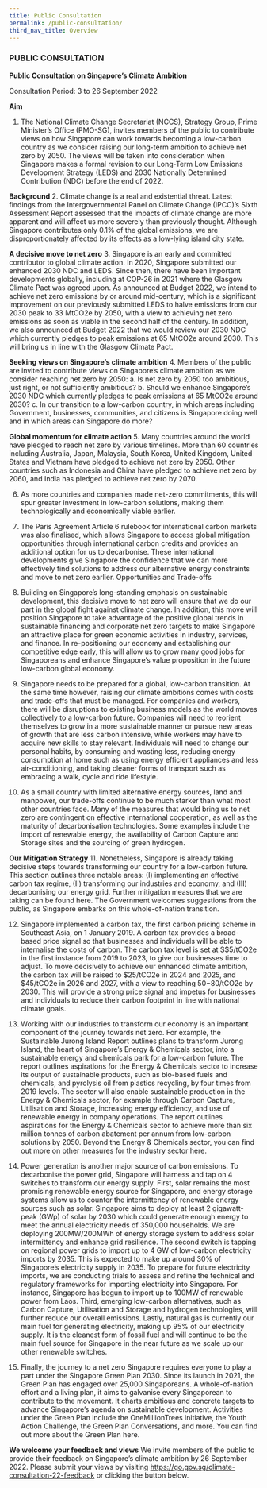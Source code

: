 ```yaml
---
title: Public Consultation
permalink: /public-consultation/
third_nav_title: Overview
---
```

### PUBLIC CONSULTATION

**Public Consultation on Singapore’s Climate Ambition**

Consultation Period: 3 to 26 September 2022

**Aim**
1.	The National Climate Change Secretariat (NCCS), Strategy Group, Prime Minister’s Office (PMO-SG), invites members of the public to contribute views on how Singapore can work towards becoming a low-carbon country as we consider raising our long-term ambition to achieve net zero by 2050. The views will be taken into consideration when Singapore makes a formal revision to our Long-Term Low Emissions Development Strategy (LEDS) and 2030 Nationally Determined Contribution (NDC) before the end of 2022. 

**Background**
2.	Climate change is a real and existential threat. Latest findings from the Intergovernmental Panel on Climate Change (IPCC)’s Sixth Assessment Report assessed that the impacts of climate change are more apparent and will affect us more severely than previously thought. Although Singapore contributes only 0.1% of the global emissions, we are disproportionately affected by its effects as a low-lying island city state. 

**A decisive move to net zero**
3.	Singapore is an early and committed contributor to global climate action. In 2020, Singapore submitted our enhanced 2030 NDC and LEDS. Since then, there have been important developments globally, including at COP-26 in 2021 where the Glasgow Climate Pact was agreed upon. As announced at Budget 2022, we intend to achieve net zero emissions by or around mid-century, which is a significant improvement on our previously submitted LEDS to halve emissions from our 2030 peak to 33 MtCO2e by 2050, with a view to achieving net zero emissions as soon as viable in the second half of the century. In addition, we also announced at Budget 2022 that we would review our 2030 NDC which currently pledges to peak emissions at 65 MtCO2e around 2030. This will bring us in line with the Glasgow Climate Pact. 

**Seeking views on Singapore’s climate ambition**
4.	Members of the public are invited to contribute views on Singapore’s climate ambition as we consider reaching net zero by 2050:
a.	Is net zero by 2050 too ambitious, just right, or not sufficiently ambitious?
b.	Should we enhance Singapore’s 2030 NDC which currently pledges to peak emissions at 65 MtCO2e around 2030? 
c.	In our transition to a low-carbon country, in which areas including Government, businesses, communities, and citizens is Singapore doing well and in which areas can Singapore do more? 

**Global momentum for climate action**
5.	Many countries around the world have pledged to reach net zero by various timelines. More than 60 countries including Australia, Japan, Malaysia, South Korea, United Kingdom, United States and Vietnam have pledged to achieve net zero by 2050. Other countries such as Indonesia and China have pledged to achieve net zero by 2060, and India has pledged to achieve net zero by 2070. 

6.	As more countries and companies made net-zero commitments, this will spur greater investment in low-carbon solutions, making them technologically and economically viable earlier. 

7.	The Paris Agreement Article 6 rulebook for international carbon markets was also finalised, which allows Singapore to access global mitigation opportunities through international carbon credits and provides an additional option for us to decarbonise. These international developments give Singapore the confidence that we can more effectively find solutions to address our alternative energy constraints and move to net zero earlier.
Opportunities and Trade-offs

8.	Building on Singapore’s long-standing emphasis on sustainable development, this decisive move to net zero will ensure that we do our part in the global fight against climate change. In addition, this move will position Singapore to take advantage of the positive global trends in sustainable financing and corporate net zero targets to make Singapore an attractive place for green economic activities in industry, services, and finance. In re-positioning our economy and establishing our competitive edge early, this will allow us to grow many good jobs for Singaporeans and enhance Singapore’s value proposition in the future low-carbon global economy.

9.	Singapore needs to be prepared for a global, low-carbon transition. At the same time however, raising our climate ambitions comes with costs and trade-offs that must be managed. For companies and workers, there will be disruptions to existing business models as the world moves collectively to a low-carbon future. Companies will need to reorient themselves to grow in a more sustainable manner or pursue new areas of growth that are less carbon intensive, while workers may have to acquire new skills to stay relevant. Individuals will need to change our personal habits, by consuming and wasting less, reducing energy consumption at home such as using energy efficient appliances and less air-conditioning, and taking cleaner forms of transport such as embracing a walk, cycle and ride lifestyle.

10.	As a small country with limited alternative energy sources, land and manpower, our trade-offs continue to be much starker than what most other countries face. Many of the measures that would bring us to net zero are contingent on effective international cooperation, as well as the maturity of decarbonisation technologies. Some examples include the import of renewable energy, the availability of Carbon Capture and Storage sites and the sourcing of green hydrogen.

**Our Mitigation Strategy**
11.	Nonetheless, Singapore is already taking decisive steps towards transforming our country for a low-carbon future. This section outlines three notable areas: (I) implementing an effective carbon tax regime, (II) transforming our industries and economy, and (III) decarbonising our energy grid. Further mitigation measures that we are taking can be found here. The Government welcomes suggestions from the public, as Singapore embarks on this whole-of-nation transition.

12.	Singapore implemented a carbon tax, the first carbon pricing scheme in Southeast Asia, on 1 January 2019. A carbon tax provides a broad-based price signal so that businesses and individuals will be able to internalise the costs of carbon. The carbon tax level is set at S$5/tCO2e in the first instance from 2019 to 2023, to give our businesses time to adjust. To move decisively to achieve our enhanced climate ambition, the carbon tax will be raised to $25/tCO2e in 2024 and 2025, and $45/tCO2e in 2026 and 2027, with a view to reaching $50-$80/tCO2e by 2030. This will provide a strong price signal and impetus for businesses and individuals to reduce their carbon footprint in line with national climate goals.

13.	Working with our industries to transform our economy is an important component of the journey towards net zero. For example, the Sustainable Jurong Island Report outlines plans to transform Jurong Island, the heart of Singapore’s Energy & Chemicals sector, into a sustainable energy and chemicals park for a low-carbon future. The report outlines aspirations for the Energy & Chemicals sector to increase its output of sustainable products, such as bio-based fuels and chemicals, and pyrolysis oil from plastics recycling, by four times from 2019 levels. The sector will also enable sustainable production in the Energy & Chemicals sector, for example through Carbon Capture, Utilisation and Storage, increasing energy efficiency, and use of renewable energy in company operations. The report outlines aspirations for the Energy & Chemicals sector to achieve more than six million tonnes of carbon abatement per annum from low-carbon solutions by 2050. Beyond the Energy & Chemicals sector, you can find out more on other measures for the industry sector here. 

14.	Power generation is another major source of carbon emissions. To decarbonise the power grid, Singapore will harness and tap on 4 switches to transform our energy supply. First, solar remains the most promising renewable energy source for Singapore, and energy storage systems allow us to counter the intermittency of renewable energy sources such as solar. Singapore aims to deploy at least 2 gigawatt-peak (GWp) of solar by 2030 which could generate enough energy to meet the annual electricity needs of 350,000 households. We are deploying 200MW/200MWh of energy storage system to address solar intermittency and enhance grid resilience. The second switch is tapping on regional power grids to import up to 4 GW of low-carbon electricity imports by 2035. This is expected to make up around 30% of Singapore’s electricity supply in 2035. To prepare for future electricity imports, we are conducting trials to assess and refine the technical and regulatory frameworks for importing electricity into Singapore. For instance, Singapore has begun to import up to 100MW of renewable power from Laos. Third, emerging low-carbon alternatives, such as Carbon Capture, Utilisation and Storage and hydrogen technologies, will further reduce our overall emissions. Lastly, natural gas is currently our main fuel for generating electricity, making up 95% of our electricity supply. It is the cleanest form of fossil fuel and will continue to be the main fuel source for Singapore in the near future as we scale up our other renewable switches.

15.	Finally, the journey to a net zero Singapore requires everyone to play a part under the Singapore Green Plan 2030. Since its launch in 2021, the Green Plan has engaged over 25,000 Singaporeans. A whole-of-nation effort and a living plan, it aims to galvanise every Singaporean to contribute to the movement. It charts ambitious and concrete targets to advance Singapore’s agenda on sustainable development. Activities under the Green Plan include the OneMillionTrees initiative, the Youth Action Challenge, the Green Plan Conversations, and more. You can find out more about the Green Plan here.

**We welcome your feedback and views**
We invite members of the public to provide their feedback on Singapore’s climate ambition by 26 September 2022. Please submit your views by visiting https://go.gov.sg/climate-consultation-22-feedback or clicking the button below.
